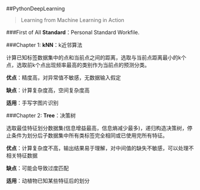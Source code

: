 ##PythonDeepLearning

> Learning from Machine Learning in Action

###First of All
**Standard**：Personal Standard Workfile.

###Chapter 1:
**kNN**：k近邻算法

计算已知标签数据集中的点和当前点之间的距离，选取与当前点距离最小的k个点，选取前k个点出现频率最高的类别作为当前点的预测分类。

**优点**：精度高，对异常值不敏感，无数据输入假定

**缺点**：计算复杂度高，空间复杂度高

**适用**：手写字图片识别

###Chapter 2:
**Tree**：决策树

选取最佳特征划分数据集(信息增益最高，信息熵减少最多)，递归构造决策树，停止条件为划分后子数据集中所有类标签完全相同或已使用完所有特征。

**优点**：计算复杂度不高，输出结果易于理解，对中间值的缺失不敏感，可以处理不相关特征数据

**缺点**：可能会导致过度匹配

**适用**：动植物已知某些特征后的划分